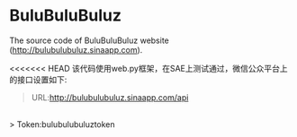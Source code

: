 BuluBuluBuluz
=============

The source code of BuluBuluBuluz website (http://bulubulubuluz.sinaapp.com).

<<<<<<< HEAD
该代码使用web.py框架，在SAE上测试通过，微信公众平台上的接口设置如下:
> URL:http://bulubulubuluz.sinaapp.com/api
<br />
> Token:bulubulubuluztoken

